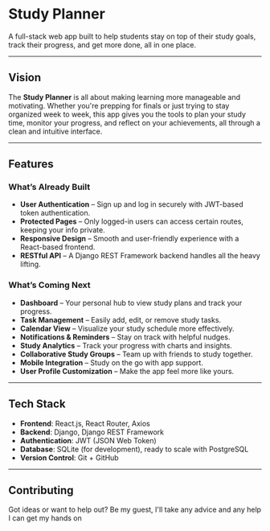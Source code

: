 # Study Planner

A full-stack web app built to help students stay on top of their study goals, track their progress, and get more done, all in one place.

---

## Vision

The **Study Planner** is all about making learning more manageable and motivating. Whether you're prepping for finals or just trying to stay organized week to week, this app gives you the tools to plan your study time, monitor your progress, and reflect on your achievements, all through a clean and intuitive interface.

---

## Features

### What’s Already Built
- **User Authentication** – Sign up and log in securely with JWT-based token authentication.
- **Protected Pages** – Only logged-in users can access certain routes, keeping your info private.
- **Responsive Design** – Smooth and user-friendly experience with a React-based frontend.
- **RESTful API** – A Django REST Framework backend handles all the heavy lifting.

### What’s Coming Next
- **Dashboard** – Your personal hub to view study plans and track your progress.
- **Task Management** – Easily add, edit, or remove study tasks.
- **Calendar View** – Visualize your study schedule more effectively.
- **Notifications & Reminders** – Stay on track with helpful nudges.
- **Study Analytics** – Track your progress with charts and insights.
- **Collaborative Study Groups** – Team up with friends to study together.
- **Mobile Integration** – Study on the go with app support.
- **User Profile Customization** – Make the app feel more like yours.

---

## Tech Stack

- **Frontend**: React.js, React Router, Axios  
- **Backend**: Django, Django REST Framework  
- **Authentication**: JWT (JSON Web Token)  
- **Database**: SQLite (for development), ready to scale with PostgreSQL  
- **Version Control**: Git + GitHub  

---

## Contributing

Got ideas or want to help out? Be my guest, I'll take any advice and any help I can get my hands on

